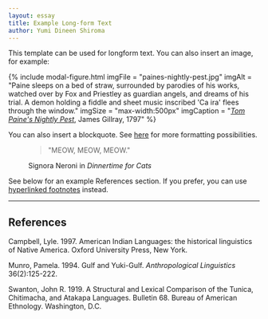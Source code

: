 ```yaml
---
layout: essay
title: Example Long-form Text
author: Yumi Dineen Shiroma
---
```

This template can be used for longform text. You can also insert an image, for example:

{% include modal-figure.html
  imgFile = "paines-nightly-pest.jpg"
  imgAlt = "Paine sleeps on a bed of straw, surrounded by parodies of his works, watched over by Fox and Priestley as guardian angels, and dreams of his trial. A demon holding a fiddle and sheet music inscribed 'Ca ira' flees through the window."
  imgSize = "max-width:500px"
  imgCaption = "<a href='https://diglib.amphilsoc.org/islandora/object/graphics%3A7694' target='_blank'><i>Tom Paine's Nightly Pest</i></a>, James Gillray, 1797"
%}

You can also insert a blockquote. See [here](https://getbootstrap.com/docs/5.0/content/typography/) for more formatting possibilities.

<figure>
    <blockquote class="blockquote">
        <p>"MEOW, MEOW, MEOW."</p>
    </blockquote>
    <figcaption class="blockquote-footer">
        Signora Neroni in <cite title="Dinnertime for Cats">Dinnertime for Cats</cite>
    </figcaption>
</figure>

See below for an example References section. If you prefer, you can use <a href="{{ '/essays/text-with-footnotes' | relative_url }}">hyperlinked footnotes</a> instead.

---

## References

Campbell, Lyle. 1997. American Indian Languages: the historical linguistics of Native America. Oxford University Press, New York.

Munro, Pamela. 1994. Gulf and Yuki-Gulf. *Anthropological Linguistics* 36(2):125-222.

Swanton, John R. 1919. A Structural and Lexical Comparison of the Tunica, Chitimacha, and Atakapa Languages. Bulletin 68. Bureau of American Ethnology. Washington, D.C.